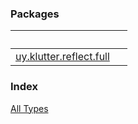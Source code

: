 


### Packages

|&nbsp;|&nbsp;|
|---|---|
| [uy.klutter.reflect.full](uy.klutter.reflect.full/index.md) |  |

### Index

[All Types](alltypes/index.md)